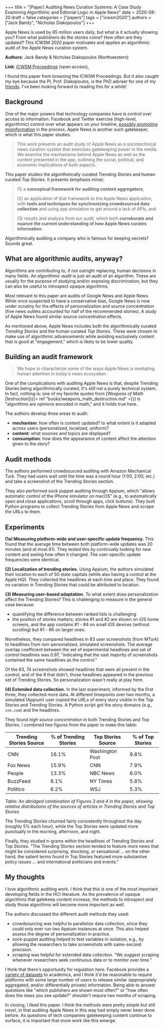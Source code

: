 +++
title = "[Paper] Auditing News Curation Systems: A Case Study Examining Algorithmic and Editorial Logic in Apple News"
date = 2020-08-20
draft = false
categories = ["papers"]
tags = ["icwsm2020"]
authors = ["Jack Bandy", "Nicholas Diakopoulos"]
+++

Apple News is used by 85 million users daily, but what is it actually showing you? From what publishers do the stories come? How often are they updated? This ICWSM 2020 paper motivates and applies an algorithmic audit of the Apple News curation system.


<!--more-->

**Authors**: Jack Bandy & Nicholas Diakopoulos (Northwestern)

**Link**: [ICWSM Proceedings](https://aaai.org/ojs/index.php/ICWSM/article/view/7277) (open access), 

I found this paper from browsing the ICWSM Proceedings. But it also caught my eye because the PI, Prof. Diakopoulos, is the PhD adviser for one of my [friends](https://nhagar.github.io/). I've been looking forward to reading this for a while!


## Background
One of the major powers that technology companies have is control over access to information. Facebook and Twitter exercise (high-level, algorithmic) control over what appears on your timeline, [possibly promoting misinformation](https://secure.avaaz.org/campaign/en/facebook_threat_health/) in the process. Apple News is another such gatekeeper, which is what this paper studies.

> This work presents an audit study of Apple News as a sociotechnical news curation system that exercises gatekeeping power in the media. 
> We examine the mechanisms behind Apple News as well as the content presented in the app, outlining the social, political, and economic implications of both aspects. 

This paper studies the algorithmically curated *Trending Stories* and human curated *Top Stories*. It presents (emphasis mine):

> (1) a **conceptual framework for auditing content aggregators**,
>
> (2) an application of that framework to the Apple News application, with **tools and techniques for synchronizing crowdsourced data collection** and using app simulation to get around a lack of APIs, and
>
> (3) results and analysis from our audit, which both **corroborate and nuance the current understanding of how Apple News curates information.**

Algorithmically auditing a company who is famous for keeping secrets? Sounds great.


## What are algorithmic audits, anyway?
Algorithms are contributing to, if not outright replacing, human decisions in many fields. An *algorithmic audit* is just an audit of an algorithm. These are usually for the purpose of studying and/or exposing discrimination, but they can also be useful to introspect opaque algorithms.

Most relevant to this paper are audits of Google News and Apple News. While once suspected to have a conservative bias, Google News is now under scrutiny for the effects of personalization and source concentration (five news outlets accounted for half of the recommended stories). A study of Apple News found similar source concentration effects.

As mentioned above, Apple News includes both the algorithmically curated *Trending Stories* and the human curated *Top Stories*. These were chosen to make use of algorithmic advancements while avoiding exclusively content that is good at "engagement," which is likely to be lower quality.


## Building an audit framework
> We hope to characterize some of the ways Apple News is mediating human attention in today's news ecosystem.

One of the complications with auditing Apple News is that, despite Trending Stories being algorithmically curated, it's still not a purely technical system. In fact, nothing is: one of my favorite quotes from [*Weapons of Math Destruction*]({{< ref "books/weapons_math_destruction.md" >}}) is "algorithms are opinions encoded in math," and it holds true here.

The authors develop three areas to audit:
 * **mechanism**: how often is content updated? to what extent is it adapted across users (personalized, localized, uniform)?
 * **content**: what sources and topics are displayed?
 * **consumption**: how does the appearance of content affect the attention given to the story?


## Audit methods
The authors performed crowdsourced auditing with Amazon Mechanical Turk. They had users wait until the time was a round hour (1:00, 2:00, etc.) and take a screenshot of the Trending Stories section.

They also performed sock puppet auditing through Appium, which "allows automatic control of the iPhone simulator on macOS" (e.g., to automatically open and close applications, scroll through apps, click buttons). They built Python programs to collect Trending Stories from Apple News and scrape the URLs to them.


## Experiments
**(1a) Measuring platform-wide and user-specific update frequency.** This found that the average time between both platform-wide updates was 20 minutes (and at most 61). They tested this by continually looking for new content and seeing how often it changed. The user-specific update frequencies were identical.

**(2) Localization of trending stories.** Using Appium, the authors simulated their location to each of 50 state capitals (while also having a control at the Apple HQ). They collected the headlines at each time and place. They found no variation in Trending Stories that could be attributed to location.

**(3) Measuring user-based adaptation.** To what extent does personalization affect the Trending Stories? This is challenging to measure in the general case because:
 * quantifying the difference between ranked lists is challenging
 * the position of stories matters; stories #1 and #2 are shown on iOS home screens, and the app contains #1 - #4 on small iOS devices (without scrolling) but #1 - #6 on larger ones. 

Nonetheless, they compared headlines in 83 user screenshots (from MTurk) to headlines from non-personalized, simulated screenshots. The average overlap coefficient between the set of experimental headlines and set of control headlines was 0.97, "indicating that the vast majority of screenshots contained the same headlines as the control." 

Of the 83, 74 screenshots showed headlines that were all present in the control, and of the 9 that didn't, those headlines appeared in the previous set of Trending Stories. So personalization wasn't really at play here.

**(4) Extended data collection.** In the last experiment, informed by the first three, they collected more data. At different timepoints over two months, a simulated (Appium) user copied the URLs of every story visible in the Top Stories and Trending Stories. A Python script got the story domains (e.g., `cnn.com`) and the headlines.

They found *high source concentration* in both Trending Stories and Top Stories. I combined two figures from the paper to make this table:

| Trending Stories Source | % of Trending Stories | Top Stories Source | % of Top Stories |
|-------------------------|---|--------------------|---|
| CNN | 16.1% | Washington Post | 9.8% |
| Fox News | 15.9% | CNN | 7.9% |
| People | 13.3% | NBC News | 6.0% |
| BuzzFeed | 8.1% | NY Times | 5.8% |
| Politico | 6.2% | WSJ | 5.3% |

*Table: An abridged combination of Figures 3 and 4 in the paper, showing relative distributions of the sources of articles in Trending Stories and Top Stories*

The Trending Stories churned fairly consistently throughout the day (roughly 5% each hour), while the Top Stories were updated more punctually in the morning, afternoon, and night.

Finally, they studied n-grams within the headlines of Trending Stories and Top Stories. "The Trending Stories section tended to feature more news that might be considered surprising, shocking, or sensational ... on the other hand, the salient terms found in Top Stories featured more substantive policy issues ... and international politicians and events."


## My thoughts
I love algorithmic auditing work. I think that this is one of the most important developing fields in the HCI literature. As the prevalence of opaque algorithms that gatekeep content increase, the methods to introspect and study those algorithms will become more important as well. 

The authors discussed the different audit methods they used:
 * crowdsourcing was helpful to parallelize data collection, since they could only ever run two Appium instances at once. This also helped assess the degree of personalization in practice.
 * sock-puppet auditing helped to test variables in isolation, e.g., by allowing the researchers to take screenshots with same-second precision.
 * scraping was helpful for extended data collection. "We suggest scraping whenever researchers seek continuous data or to monitor over time."

I think that there's opportunity for regulation here. Facebook provides a [variety of datasets](https://research.fb.com/data/) to academics, and I think it'd be reasonable to require platforms with some large number of users to release similar (appropriately aggregated, and/or differentially private) information. Being able to answer questions like "which publishers are shown most often?" or "how often does the news you see update?" shouldn't require two months of scraping.

In closing, I liked this paper. I think the methods were pretty *simple* but still *novel*, in that auditing Apple News in this way had simply never been done before. As questions of tech companies gatekeeping content continue to surface, it is important that more work like this emerge.

